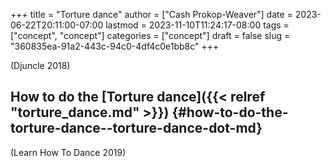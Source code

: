 +++
title = "Torture dance"
author = ["Cash Prokop-Weaver"]
date = 2023-06-22T20:11:00-07:00
lastmod = 2023-11-10T11:24:17-08:00
tags = ["concept", "concept"]
categories = ["concept"]
draft = false
slug = "360835ea-91a2-443c-94c0-4df4c0e1bb8c"
+++

(Djuncle 2018)


## How to do the [Torture dance]({{< relref "torture_dance.md" >}}) {#how-to-do-the-torture-dance--torture-dance-dot-md}

(Learn How To Dance 2019)
